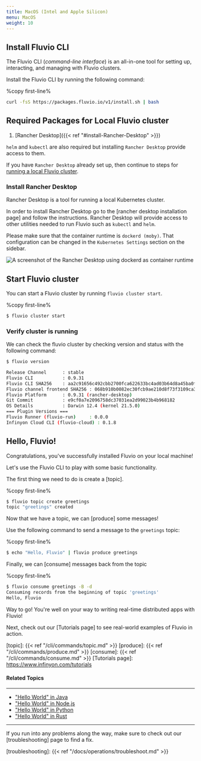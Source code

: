```yaml
---
title: MacOS (Intel and Apple Silicon)
menu: MacOS
weight: 10
---
```


## Install Fluvio CLI

The Fluvio CLI (_command-line interface_) is an all-in-one tool for setting up, interacting, and managing with Fluvio clusters.

Install the Fluvio CLI by running the following command:

%copy first-line%
```bash
curl -fsS https://packages.fluvio.io/v1/install.sh | bash
```

## Required Packages for Local Fluvio cluster

1) [Rancher Desktop]({{< ref "#install-Rancher-Desktop" >}})

`helm` and `kubectl` are also required but installing `Rancher Desktop` provide access to them.

If you have `Rancher Desktop` already set up, then continue to steps for [running a local Fluvio cluster](#start-fluvio-cluster).


### Install Rancher Desktop

Rancher Desktop is a tool for running a local Kubernetes cluster.

In order to install Rancher Desktop go to the [rancher desktop installation page] and follow the instructions. Rancher Desktop will provide access to other utilities needed to run Fluvio such as `kubectl` and `helm`.

Please make sure that the container runtime is `dockerd (moby)`. That configuration can be changed in the `Kubernetes Settings` section on the sidebar.

<img src="../images/rancher-desktop.png"
     alt="A screenshot of the Rancher Desktop using dockerd as container runtime"
     style="justify: center; max-width: 1000px" />

## Start Fluvio cluster 

You can start a Fluvio cluster by running `fluvio cluster start`. 

%copy first-line%
```bash
$ fluvio cluster start
```

### Verify cluster is running

We can check the fluvio cluster by checking version and status with the following command:

```bash
$ fluvio version

Release Channel      : stable
Fluvio CLI           : 0.9.31
Fluvio CLI SHA256    : aa2c91656c492cbb2700fca622633bc4ad03b64d8a45ba0f2b39ed0c05ca84b0
Fluvio channel frontend SHA256 : 068b910b0082ec30fcb9ae210d8f73f3109ca3fe854b6f7864992f5b7524bd82
Fluvio Platform      : 0.9.31 (rancher-desktop)
Git Commit           : e9cf0a7e2096758dc37031ea2d99023b4b968182
OS Details           : Darwin 12.4 (kernel 21.5.0)
=== Plugin Versions ===
Fluvio Runner (fluvio-run)     : 0.0.0
Infinyon Cloud CLI (fluvio-cloud) : 0.1.8

```

## Hello, Fluvio!

Congratulations, you've successfully installed Fluvio on your local machine! 

Let's use the Fluvio CLI to play with some basic functionality.

The first thing we need to do is create a [topic].

%copy first-line%
```bash
$ fluvio topic create greetings
topic "greetings" created
```

Now that we have a topic, we can [produce] some messages!

Use the following command to send a message to the `greetings` topic:

%copy first-line%
```bash
$ echo "Hello, Fluvio" | fluvio produce greetings
```

Finally, we can [consume] messages back from the topic

%copy first-line%
```bash
$ fluvio consume greetings -B -d
Consuming records from the beginning of topic 'greetings'
Hello, Fluvio
```

Way to go! You're well on your way to writing real-time distributed apps with Fluvio!

Next, check out our [Tutorials page] to see real-world examples of Fluvio in action.

[topic]: {{< ref "/cli/commands/topic.md" >}}
[produce]: {{< ref "/cli/commands/produce.md" >}}
[consume]: {{< ref "/cli/commands/consume.md" >}}
[Tutorials page]: https://www.infinyon.com/tutorials 

#### Related Topics
----------------

- ["Hello World" in Java](https://www.infinyon.com/tutorials/java/hello-world/)
- ["Hello World" in Node.js](https://www.infinyon.com/tutorials/node/hello-world/)
- ["Hello World" in Python](https://www.infinyon.com/tutorials/python/hello-world/)
- ["Hello World" in Rust](https://www.infinyon.com/tutorials/rust/hello-world/)

---

If you run into any problems along the way, make sure to check out our [troubleshooting]
page to find a fix.

[troubleshooting]: {{< ref "/docs/operations/troubleshoot.md" >}}

